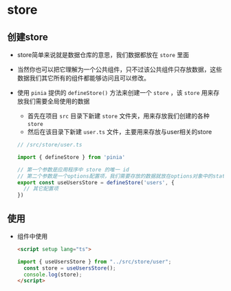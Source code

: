 # store

## 创建store

+ store简单来说就是数据仓库的意思，我们数据都放在 `store` 里面
+ 当然你也可以把它理解为一个公共组件，只不过该公共组件只存放数据，这些数据我们其它所有的组件都能够访问且可以修改。

+ 使用 `pinia` 提供的 `defineStore()`  方法来创建一个 `store` ，该 `store` 用来存放我们需要全局使用的数据

  + 首先在项目 `src` 目录下新建 `store` 文件夹，用来存放我们创建的各种 `store`
  + 然后在该目录下新建 `user.ts` 文件，主要用来存放与user相关的store

  ```js
  // /src/store/user.ts

  import { defineStore } from 'pinia'

  // 第一个参数是应用程序中 store 的唯一 id
  // 第二个参数是一个options配置项，我们需要存放的数据就放在options对象中的state属性内
  export const useUsersStore = defineStore('users', {
    // 其它配置项
  })
  ```

## 使用

+ 组件中使用

  ```html
  <script setup lang="ts">

  import { useUsersStore } from "../src/store/user";
    const store = useUsersStore();
    console.log(store);
  </script>
  ```
